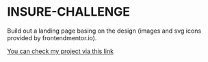 # INSURE-CHALLENGE


Build out a landing page basing on the design (images and svg icons provided by frontendmentor.io).


[You can check my project via this link](https://insure-page-q.netlify.app/)
